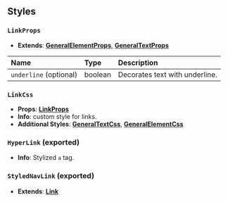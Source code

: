 ## Styles

### `LinkProps`
- **Extends**: [**GeneralElementProps**](/docs/dev-docs/frontend/components/general-interfaces#generalelementprops-exported), [**GeneralTextProps**](/docs/dev-docs/frontend/components/atoms/Typography#generaltextprops-exported) 

| Name | Type | Description                                                          |
| :--- | :--- | :------------------------------------------------------------------- |
| `underline` (optional) | boolean | Decorates text with underline.

### `LinkCss`
- **Props**: [**LinkProps**](/docs/dev-docs/frontend/components/atoms/Link#linkprops)
- **Info**: custom style for links.
- **Additional Styles**: [**GeneralTextCss**](/docs/dev-docs/frontend/components/atoms/Typography#generaltextcss-exported), [**GeneralElementCss**](/docs/dev-docs/frontend/components/general-interfaces#generalelementcss-exported)

### `HyperLink` (exported)
- **Info**: Stylized `a` tag.

### `StyledNavLink` (exported)
- **Extends**: [**Link**](https://reactrouter.com/web/api/Link)